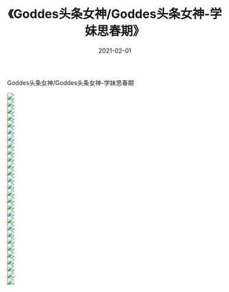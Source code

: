 ﻿---
layout: post
title:  《Goddes头条女神/Goddes头条女神-学妹思春期》
date:   2021-02-01
img: http://pic.660000.xyz/1:/网络美图/2021/Goddes头条女神/Goddes头条女神-学妹思春期/000.jpg
categories: [美女, 清纯, 唯美]
---

Goddes头条女神/Goddes头条女神-学妹思春期

 ![](http://pic.660000.xyz/1:/网络美图/2021/Goddes头条女神/Goddes头条女神-学妹思春期/001.jpg) <br>![](http://pic.660000.xyz/1:/网络美图/2021/Goddes头条女神/Goddes头条女神-学妹思春期/002.jpg) <br>![](http://pic.660000.xyz/1:/网络美图/2021/Goddes头条女神/Goddes头条女神-学妹思春期/003.jpg) <br>![](http://pic.660000.xyz/1:/网络美图/2021/Goddes头条女神/Goddes头条女神-学妹思春期/004.jpg) <br>![](http://pic.660000.xyz/1:/网络美图/2021/Goddes头条女神/Goddes头条女神-学妹思春期/005.jpg) <br>![](http://pic.660000.xyz/1:/网络美图/2021/Goddes头条女神/Goddes头条女神-学妹思春期/006.jpg) <br>![](http://pic.660000.xyz/1:/网络美图/2021/Goddes头条女神/Goddes头条女神-学妹思春期/007.jpg) <br>![](http://pic.660000.xyz/1:/网络美图/2021/Goddes头条女神/Goddes头条女神-学妹思春期/008.jpg) <br>![](http://pic.660000.xyz/1:/网络美图/2021/Goddes头条女神/Goddes头条女神-学妹思春期/009.jpg) <br>![](http://pic.660000.xyz/1:/网络美图/2021/Goddes头条女神/Goddes头条女神-学妹思春期/010.jpg) <br>![](http://pic.660000.xyz/1:/网络美图/2021/Goddes头条女神/Goddes头条女神-学妹思春期/011.jpg) <br>![](http://pic.660000.xyz/1:/网络美图/2021/Goddes头条女神/Goddes头条女神-学妹思春期/012.jpg) <br>![](http://pic.660000.xyz/1:/网络美图/2021/Goddes头条女神/Goddes头条女神-学妹思春期/013.jpg) <br>![](http://pic.660000.xyz/1:/网络美图/2021/Goddes头条女神/Goddes头条女神-学妹思春期/014.jpg) <br>![](http://pic.660000.xyz/1:/网络美图/2021/Goddes头条女神/Goddes头条女神-学妹思春期/015.jpg) <br>![](http://pic.660000.xyz/1:/网络美图/2021/Goddes头条女神/Goddes头条女神-学妹思春期/016.jpg) <br>![](http://pic.660000.xyz/1:/网络美图/2021/Goddes头条女神/Goddes头条女神-学妹思春期/017.jpg) <br>![](http://pic.660000.xyz/1:/网络美图/2021/Goddes头条女神/Goddes头条女神-学妹思春期/018.jpg) <br>![](http://pic.660000.xyz/1:/网络美图/2021/Goddes头条女神/Goddes头条女神-学妹思春期/019.jpg) <br>![](http://pic.660000.xyz/1:/网络美图/2021/Goddes头条女神/Goddes头条女神-学妹思春期/020.jpg) <br>![](http://pic.660000.xyz/1:/网络美图/2021/Goddes头条女神/Goddes头条女神-学妹思春期/021.jpg) <br>![](http://pic.660000.xyz/1:/网络美图/2021/Goddes头条女神/Goddes头条女神-学妹思春期/022.jpg) <br>![](http://pic.660000.xyz/1:/网络美图/2021/Goddes头条女神/Goddes头条女神-学妹思春期/023.jpg) <br>![](http://pic.660000.xyz/1:/网络美图/2021/Goddes头条女神/Goddes头条女神-学妹思春期/024.jpg) <br>![](http://pic.660000.xyz/1:/网络美图/2021/Goddes头条女神/Goddes头条女神-学妹思春期/025.jpg) <br>![](http://pic.660000.xyz/1:/网络美图/2021/Goddes头条女神/Goddes头条女神-学妹思春期/026.jpg) <br>![](http://pic.660000.xyz/1:/网络美图/2021/Goddes头条女神/Goddes头条女神-学妹思春期/027.jpg) <br>![](http://pic.660000.xyz/1:/网络美图/2021/Goddes头条女神/Goddes头条女神-学妹思春期/028.jpg) <br>